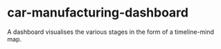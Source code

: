 # car-manufacturing-dashboard
A dashboard visualises the various stages in the form of a timeline-mind map.
